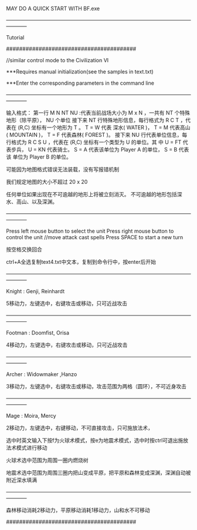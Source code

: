 MAY DO A QUICK START WITH BF.exe

————————————————————————————————————————

Tutorial

########################################

//similar control mode to the Civilization VI

***Requires manual initialization(see the samples in text.txt)

***Enter the corresponding parameters in the command line


————————————————————————————————————————

输入格式：
  第一行 M N NT NU :代表当前战场大小为 M x N ，一共有 NT 个特殊地形（除平原）， NU 个单位
  接下来 NT 行特殊地形信息，每行格式为 R C T ，代表在 (R,C) 坐标有一个地形为 T 。 T = W 代表
  深水( WATER )， T = M 代表高山( MOUNTAIN )， T = F 代表森林( FOREST )。
  接下来 NU 行代表单位信息，每行格式为 R C S U ，代表在 (R,C) 坐标有一个类型为 U 的单位。其
  中 U = FT 代表步兵， U = KN 代表骑士。 S = A 代表该单位为 Player A 的单位， S = B 代表该
  单位为 Player B 的单位。
  
可能因为地图格式错误无法装载，没有写报错机制

我们规定地图的大小不超过 20 x 20

任何单位如果出现在不可逾越的地形上将被立刻消灭。 不可逾越的地形包括深水、高山、以及深渊。


————————————————————————————————————————


Press left mouse button to select the unit
Press right mouse button to control the unit //move		attack		cast spells
Press SPACE to start a new turn

按空格交换回合

ctrl+A全选复制text4.txt中文本，复制到命令行中，按enter后开始


————————————————————————————————————————



Knight : Genji, Reinhardt

  5移动力，左键选中，右键攻击或移动，只可近战攻击


————————————————————————————————————————
  

Footman : Doomfist, Orisa

  4移动力，左键选中，右键攻击或移动，只可近战攻击


————————————————————————————————————————

  

Archer : Widowmaker ,Hanzo

  3移动力，左键选中，右键攻击或移动，攻击范围为两格（圆环），不可近身攻击



————————————————————————————————————————
  

Mage : Moira, Mercy

  2移动力，左键选中，右键移动，不可直接攻击，只可施放法术，
  
  选中时英文输入下按f为火球术模式，按e为地震术模式，选中时按ctrl可退出施放法术模式进行移动
  
  火球术选中范围为周围一圈内燃烧树
  
  地震术选中范围为周围三圈内把山变成平原，把平原和森林变成深渊，深渊自动被附近深水填满
  
  ————————————————————————————————————————

森林移动消耗2移动力，平原移动消耗1移动力，山和水不可移动

########################################
